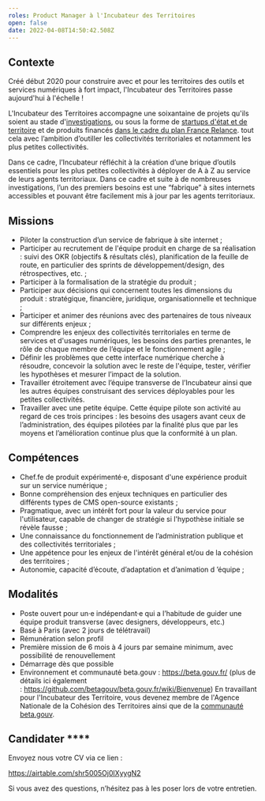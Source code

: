 ```yaml
---
roles: Product Manager à l'Incubateur des Territoires
open: false
date: 2022-04-08T14:50:42.508Z
---
```

<!--StartFragment-->

## Contexte

Créé début 2020 pour construire avec et pour les territoires des outils et services numériques à fort impact, l'Incubateur des Territoires passe aujourd'hui à l'échelle !

L'Incubateur des Territoires accompagne une soixantaine de projets qu'ils soient au stade d'[investigations](https://incubateur.anct.gouv.fr/investigations/), ou sous la forme de [startups d'état et de territoire](https://incubateur.anct.gouv.fr/actions/startups-territoires/) et de produits financés [dans le cadre du plan France Relance](https://incubateur.anct.gouv.fr/actualites/resultats-de-la-consultation-nationale-france-relance-co-construction-de-services-numeriques/). tout cela avec l’ambition d’outiller les collectivités territoriales et notamment les plus petites collectivités.

Dans ce cadre, l’Incubateur réfléchit à la création d’une brique d’outils essentiels pour les plus petites collectivités à déployer de A à Z au service de leurs agents territoriaux. Dans ce cadre et suite à de nombreuses investigations, l’un des premiers besoins est une “fabrique” à sites internets accessibles et pouvant être facilement mis à jour par les agents territoriaux.

## **Missions**

* Piloter la construction d’un service de fabrique à site internet ;
* Participer au recrutement de l'équipe produit en charge de sa réalisation : suivi des OKR (objectifs & résultats clés), planification de la feuille de route, en particulier des sprints de développement/design, des rétrospectives, etc. ;
* Participer à la formalisation de la stratégie du produit ;
* Participer aux décisions qui concernent toutes les dimensions du produit : stratégique, financière, juridique, organisationnelle et technique ;
* Participer et animer des réunions avec des partenaires de tous niveaux sur différents enjeux ;
* Comprendre les enjeux des collectivités territoriales en terme de services et d'usages numériques, les besoins des parties prenantes, le rôle de chaque membre de l’équipe et le fonctionnement agile ;
* Définir les problèmes que cette interface numérique cherche à résoudre, concevoir la solution avec le reste de l'équipe, tester, vérifier les hypothèses et mesurer l’impact de la solution.
* Travailler étroitement avec l’équipe transverse de l’Incubateur ainsi que les autres équipes construisant des services déployables pour les petites collectivités.
* Travailler avec une petite équipe. Cette équipe pilote son activité au regard de ces trois principes : les besoins des usagers avant ceux de l’administration, des équipes pilotées par la finalité plus que par les moyens et l’amélioration continue plus que la conformité à un plan.

## **Compétences**

* Chef.fe de produit expérimenté·e, disposant d'une expérience produit sur un service numérique ;
* Bonne compréhension des enjeux techniques en particulier des différents types de CMS open-source existants ;
* Pragmatique, avec un intérêt fort pour la valeur du service pour l'utilisateur, capable de changer de stratégie si l'hypothèse initiale se révèle fausse ;
* Une connaissance du fonctionnement de l’administration publique et des collectivités territoriales ;
* Une appétence pour les enjeux de l'intérêt général et/ou de la cohésion des territoires ;
* Autonomie, capacité d’écoute, d’adaptation et d’animation d ’équipe ;

## **Modalités**

* Poste ouvert pour un·e indépendant·e qui a l’habitude de guider une équipe produit transverse (avec designers, développeurs, etc.)
* Basé à Paris (avec 2 jours de télétravail)
* Rémunération selon profil
* Première mission de 6 mois à 4 jours par semaine minimum, avec possibilité de renouvellement
* Démarrage dès que possible
* Environnement et communauté beta.gouv : [](https://beta.gouv.fr/)<https://beta.gouv.fr/> (plus de détails ici également : [](https://github.com/betagouv/beta.gouv.fr/wiki/Bienvenue)<https://github.com/betagouv/beta.gouv.fr/wiki/Bienvenue>) En travaillant pour l'Incubateur des Territoire, vous devenez membre de l'Agence Nationale de la Cohésion des Territoires ainsi que de la [communauté beta.gouv](https://doc.incubateur.net/communaute/travailler-a-beta-gouv/bienvenue).

## Candidater \*\*\*\*

Envoyez nous votre CV via ce lien :

[](https://airtable.com/shr5005Oj0lXyygN2)<https://airtable.com/shr5005Oj0lXyygN2>

Si vous avez des questions, n’hésitez pas à les poser lors de votre entretien.

<!--EndFragment-->

